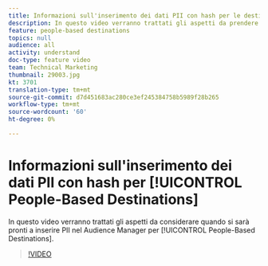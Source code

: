 ```yaml
---
title: Informazioni sull'inserimento dei dati PII con hash per le destinazioni basate sulle persone
description: In questo video verranno trattati gli aspetti da prendere in considerazione quando si sarà pronti a trasferire i dati PII nel Audience Manager  Destinazioni basate sulle persone.
feature: people-based destinations
topics: null
audience: all
activity: understand
doc-type: feature video
team: Technical Marketing
thumbnail: 29003.jpg
kt: 3701
translation-type: tm+mt
source-git-commit: d7d451683ac280ce3ef245384758b5989f28b265
workflow-type: tm+mt
source-wordcount: '60'
ht-degree: 0%

---
```



# Informazioni sull&#39;inserimento dei dati PII con hash per [!UICONTROL People-Based Destinations]

In questo video verranno trattati gli aspetti da considerare quando si sarà pronti a inserire PII nel Audience Manager  per [!UICONTROL People-Based Destinations].

>[!VIDEO](https://video.tv.adobe.com/v/29003/?quality=12)
